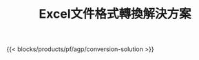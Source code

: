 ﻿---
title: Excel文件格式轉換解決方案 
weight: 7730
url: /zh-hant/conversion
description: 將 Excel 文件轉換為 PDF、DOCX、PPTX、XLS、XLSX、XLSM、XLSB、ODS、CSV、TSV、HTML、JPG、BMP、PNG、SVG、TIFF、XPS、MHTML 和 Markdown。
---
{{< blocks/products/pf/agp/conversion-solution >}} 